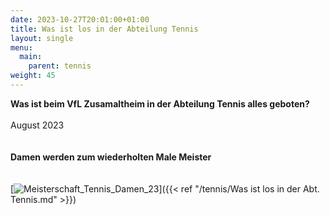 ```yaml
---
date: 2023-10-27T20:01:00+01:00
title: Was ist los in der Abteilung Tennis
layout: single
menu:
  main:
    parent: tennis
weight: 45
---
```


<b>Was ist beim VfL Zusamaltheim in der Abteilung Tennis alles geboten?</b>
<br>
<br>August 2023<br>
<br><br>
<b>Damen werden zum wiederholten Male Meister </b><br>
<br><br>
[![Meisterschaft_Tennis_Damen_23](/images/Meisterschaft_tennis_damen_23.jpg)]({{< ref "/tennis/Was ist los in der Abt. Tennis.md" >}})<br>
